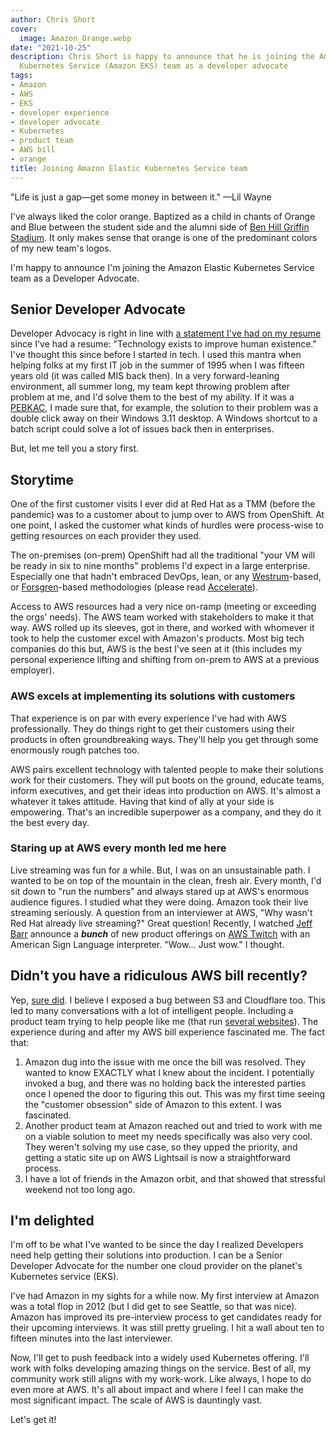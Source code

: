 ```yaml
---
author: Chris Short
cover:
  image: Amazon_Orange.webp
date: "2021-10-25"
description: Chris Short is happy to announce that he is joining the Amazon Elastic
  Kubernetes Service (Amazon EKS) team as a developer advocate
tags:
- Amazon
- AWS
- EKS
- developer experience
- developer advocate
- Kubernetes
- product team
- AWS bill
- orange
title: Joining Amazon Elastic Kubernetes Service team
---
```


"Life is just a gap—get some money in between it." —Lil Wayne

I've always liked the color orange. Baptized as a child in chants of Orange and Blue between the student side and the alumni side of [Ben Hill Griffin Stadium](https://en.wikipedia.org/wiki/Ben_Hill_Griffin_Stadium). It only makes sense that orange is one of the predominant colors of my new team's logos.

I'm happy to announce I'm joining the Amazon Elastic Kubernetes Service team as a Developer Advocate.

## Senior Developer Advocate

Developer Advocacy is right in line with [a statement I've had on my resume](/resume/) since I've had a resume: "Technology exists to improve human existence." I've thought this since before I started in tech. I used this mantra when helping folks at my first IT job in the summer of 1995 when I was fifteen years old (it was called MIS back then). In a very forward-leaning environment, all summer long, my team kept throwing problem after problem at me, and I'd solve them to the best of my ability. If it was a [PEBKAC](https://www.computerhope.com/jargon/p/pebkac.htm), I made sure that, for example, the solution to their problem was a double click away on their Windows 3.11 desktop. A Windows shortcut to a batch script could solve a lot of issues back then in enterprises.

But, let me tell you a story first.

## Storytime

One of the first customer visits I ever did at Red Hat as a TMM (before the pandemic) was to a customer about to jump over to AWS from OpenShift. At one point, I asked the customer what kinds of hurdles were process-wise to getting resources on each provider they used.

The on-premises (on-prem) OpenShift had all the traditional "your VM will be ready in six to nine months" problems I'd expect in a large enterprise. Especially one that hadn't embraced DevOps, lean, or any [Westrum](https://itrevolution.com/westrums-organizational-model-in-tech-orgs/)-based, or [Forsgren](https://nicolefv.com/)-based methodologies (please read [Accelerate](https://amzn.to/2LQSZ3D)).

Access to AWS resources had a very nice on-ramp (meeting or exceeding the orgs' needs). The AWS team worked with stakeholders to make it that way. AWS rolled up its sleeves, got in there, and worked with whomever it took to help the customer excel with Amazon's products. Most big tech companies do this but, AWS is the best I've seen at it (this includes my personal experience lifting and shifting from on-prem to AWS at a previous employer).

### AWS excels at implementing its solutions with customers

That experience is on par with every experience I've had with AWS professionally. They do things right to get their customers using their products in often groundbreaking ways. They'll help you get through some enormously rough patches too.

AWS pairs excellent technology with talented people to make their solutions work for their customers. They will put boots on the ground, educate teams, inform executives, and get their ideas into production on AWS. It's almost a whatever it takes attitude. Having that kind of ally at your side is empowering. That's an incredible superpower as a company, and they do it the best every day.

### Staring up at AWS every month led me here

Live streaming was fun for a while. But, I was on an unsustainable path. I wanted to be on top of the mountain in the clean, fresh air. Every month, I'd sit down to "run the numbers" and always stared up at AWS's enormous audience figures. I studied what they were doing. Amazon took their live streaming seriously. A question from an interviewer at AWS, "Why wasn't Red Hat already live streaming?" Great question! Recently, I watched [Jeff Barr](https://twitter.com/jeffbarr) announce a ***bunch*** of new product offerings on [AWS Twitch](https://twitch.tv/aws) with an American Sign Language interpreter. "Wow... Just wow." I thought.

## Didn't you have a ridiculous AWS bill recently?

Yep, [sure did](/the-aws-bill-heard-around-the-world/). I believe I exposed a bug between S3 and Cloudflare too. This led to many conversations with a lot of intelligent people. Including a product team trying to help people like me (that run [several websites](/projects/)). The experience during and after my AWS bill experience fascinated me. The fact that:

1. Amazon dug into the issue with me once the bill was resolved. They wanted to know EXACTLY what I knew about the incident. I potentially invoked a bug, and there was no holding back the interested parties once I opened the door to figuring this out. This was my first time seeing the "customer obsession" side of Amazon to this extent. I was fascinated.
1. Another product team at Amazon reached out and tried to work with me on a viable solution to meet my needs specifically was also very cool. They weren't solving my use case, so they upped the priority, and getting a static site up on AWS Lightsail is now a straightforward process.
1. I have a lot of friends in the Amazon orbit, and that showed that stressful weekend not too long ago.

## I'm delighted

I'm off to be what I've wanted to be since the day I realized Developers need help getting their solutions into production. I can be a Senior Developer Advocate for the number one cloud provider on the planet's Kubernetes service (EKS).

I've had Amazon in my sights for a while now. My first interview at Amazon was a total flop in 2012 (but I did get to see Seattle, so that was nice). Amazon has improved its pre-interview process to get candidates ready for their upcoming interviews. It was still pretty grueling. I hit a wall about ten to fifteen minutes into the last interviewer.

Now, I'll get to push feedback into a widely used Kubernetes offering. I'll work with folks developing amazing things on the service. Best of all, my community work still aligns with my work-work. Like always, I hope to do even more at AWS. It's all about impact and where I feel I can make the most significant impact. The scale of AWS is dauntingly vast.

Let's get it!
